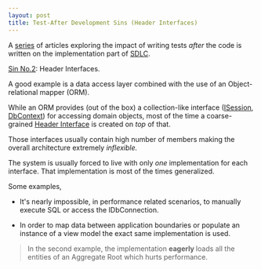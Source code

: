 ```yaml
---
layout: post
title: Test-After Development Sins (Header Interfaces)
---
```


<p>A&#0160;<a href="http://www.nikosbaxevanis.com/bonus-bits/2012/01/test-after-development-sins-introduction.html" target="_blank" title="&quot;Test-After Development&quot; Sins: Introduction">series</a>&#0160;of articles exploring the impact of writing tests&#0160;<em>after&#0160;</em>the code is written&#0160;on the implementation part of&#0160;<a href="http://en.wikipedia.org/wiki/Software_development_process" target="_blank" title="A software development process, also known as a software development life cycle (SDLC), is a structure imposed on the development of a software product.">SDLC</a>.</p>
<p><span style="text-decoration: underline;">Sin No.2</span>: Header Interfaces.</p>
<p>A good example is a data access layer combined with the use of an&#0160;Object-relational mapper (ORM).</p>
<p>While an ORM provides (out of the box) a collection-like interface (<a href="https://github.com/nhibernate/nhibernate-core/blob/master/src/NHibernate/ISession.cs" target="_blank" title="The main runtime interface between a .NET application and NHibernate. This is the central API class abstracting the notion of a persistence service.">ISession</a>, <a href="http://msdn.microsoft.com/en-us/library/system.data.entity.dbcontext(v=vs.103).aspx" target="_blank" title="Provides facilities for querying and working with entity data as objects.">DbContext</a>) for accessing domain objects, most of the time a coarse-grained <a href="http://martinfowler.com/bliki/HeaderInterface.html" target="_blank" title="A header interface is an explicit interface that mimics the implicit public interface of a class. Essentially you take all the public methods of a class and declare them in an interface.">Header Interface</a> is created on <em>top </em>of that.</p>
<p>Those interfaces usually contain high number of members making the overall architecture extremely <em>inflexible.</em></p>
<p>The system is usually forced to live with only <em>one </em>implementation for each interface. That implementation is most of the times generalized.</p>
<p>Some examples,</p>
<ul>
<li>It&#39;s nearly impossible, in performance related scenarios, to manually execute SQL or access the IDbConnection.</li>
</ul>
<ul>
<li>In order to map data between application boundaries or&#0160;populate an instance of a view model the exact same implementation is used.</li>
</ul>
<blockquote><p>In the second example, the implementation&#0160;<strong>eagerly&#0160;</strong>loads all the entities of an Aggregate Root which hurts performance.</p></blockquote>